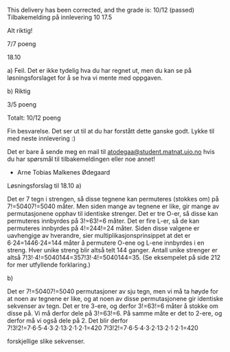 This delivery has been corrected, and the grade is: 10/12 (passed)
Tilbakemelding på innlevering 10
17.5

Alt riktig!

7/7 poeng

18.10

a) Feil. Det er ikke tydelig hva du har regnet ut, men du kan se på løsningsforslaget for å se hva vi mente med oppgaven.

b) Riktig

3/5 poeng

Totalt: 10/12 poeng

Fin besvarelse. Det ser ut til at du har forstått dette ganske godt. Lykke til med neste innlevering :)

Det er bare å sende meg en mail til atodegaa@student.matnat.uio.no hvis du har spørsmål til tilbakemeldingen eller noe annet!

- Arne Tobias Malkenes Ødegaard

Løsningsforslag til 18.10
a)

Det er 7 tegn i strengen, så disse tegnene kan permuteres (stokkes om) på 7!=50407!=5040 måter. Men siden mange av tegnene er like, gir mange av permutasjonene opphav til identiske strenger. Det er tre O-er, så disse kan permuteres innbyrdes på 3!=63!=6 måter. Det er fire L-er, så de kan permuteres innbyrdes på 4!=244!=24 måter. Siden disse valgene er uavhengige av hverandre, sier multiplikasjonsprinsippet at det er 6⋅24=1446⋅24=144 måter å permutere O-ene og L-ene innbyrdes i en streng. Hver unike streng blir altså telt 144 ganger. Antall unike strenger er altså 7!3!⋅4!=5040144=357!3!⋅4!=5040144=35. (Se eksempelet på side 212 for mer utfyllende forklaring.)

b)

Det er 7!=50407!=5040 permutasjoner av sju tegn, men vi må ta høyde for at noen av tegnene er like, og at noen av disse permutasjonene gir identiske sekvenser av tegn. Det er tre 3-ere, og derfor 3!=63!=6 måter å stokke om disse på. Vi må derfor dele på 3!=63!=6. På samme måte er det to 2-ere, og derfor må vi også dele på 2. Det blir derfor
7!3!2!=7⋅6⋅5⋅4⋅3⋅2⋅13⋅2⋅1⋅2⋅1=420
7!3!2!=7⋅6⋅5⋅4⋅3⋅2⋅13⋅2⋅1⋅2⋅1=420

forskjellige slike sekvenser.